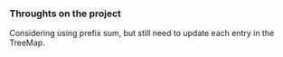 ### Throughts on the project ###

Considering using prefix sum, but still need to update each entry in the TreeMap.
